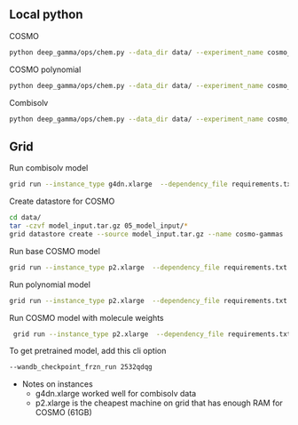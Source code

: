 ## Local python
COSMO
```bash 
python deep_gamma/ops/chem.py --data_dir data/ --experiment_name cosmo_base --artifact_name cosmo_base
```

COSMO polynomial
```bash 
python deep_gamma/ops/chem.py --data_dir data/ --experiment_name cosmo_polynomial --artifact_name cosmo_polynomial --polynomial
```

Combisolv
```bash 
python deep_gamma/ops/chem.py --data_dir data/ --experiment_name cosmo_base --artifact_name cosmo_base --combisolv
```

## Grid

Run combisolv model
``` bash
grid run --instance_type g4dn.xlarge  --dependency_file requirements.txt  deep_gamma/ops/chem.py --data_dir grid:combisolv:1 --experiment_name combisolv_mpn_shared --artifact_name cosmo_mpn_shared --batch_size 50 --combisolv
```

Create datastore for COSMO
```bash
cd data/
tar -czvf model_input.tar.gz 05_model_input/*
grid datastore create --source model_input.tar.gz --name cosmo-gammas
```

Run base COSMO model
```bash
grid run --instance_type p2.xlarge  --dependency_file requirements.txt deep_gamma/ops/chem.py --data_dir grid:cosmo-gammas:9 --experiment_name cosmo_base --artifact_name cosmo_base
```

Run polynomial model
``` bash
grid run --instance_type p2.xlarge  --dependency_file requirements.txt deep_gamma/ops/chem.py --data_dir data/ --experiment_name cosmo_polynomial --artifact_name cosmo_polynomial --polynomial
```

Run COSMO model with molecule weights
```bash
 grid run --instance_type p2.xlarge  --dependency_file requirements.txt deep_gamma/ops/chem.py --data_dir grid:cosmo-gammas:10 --experiment_name cosmo_molecule_weights_concat --artifact_name cosmo_molecule_weights_concat --use_molecule_weights
```

To get pretrained model, add this cli option
```bash
--wandb_checkpoint_frzn_run 2532qdqg
```

* Notes on instances
    - g4dn.xlarge worked well for combisolv data
    - p2.xlarge is the cheapest machine on grid that has enough RAM for COSMO (61GB)